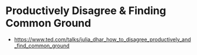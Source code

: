 # Productively Disagree & Finding Common Ground

- https://www.ted.com/talks/julia_dhar_how_to_disagree_productively_and_find_common_ground